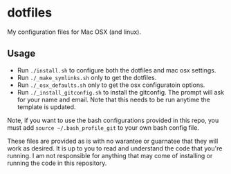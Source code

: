 # dotfiles

My configuration files for Mac OSX (and linux).

## Usage

- Run `./install.sh` to configure both the dotfiles and mac osx settings.
- Run `./_make_symlinks.sh` only to get the dotfiles.
- Run `./_osx_defaults.sh` only to get the osx configuratoin options.
- Run `./_install_gitconfig.sh` to install the gitconfig. The prompt will ask for your name and email.
  Note that this needs to be run anytime the template is updated.

Note, if you want to use the bash configurations provided in this repo,
you must add `source ~/.bash_profile_git` to your own bash config file.

These files are provided as is with no warantee or guarnatee that they will work as desired. It is up to you to read and understand the code that you're running. I am not responsible for anything that may come of installing or running the code in this repository.
